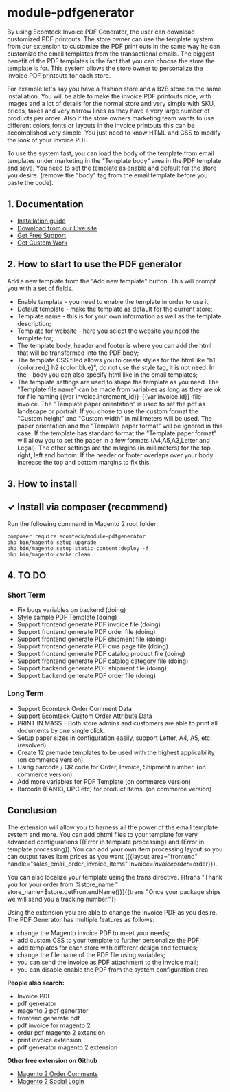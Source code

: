# module-pdfgenerator
By using Ecomteck Invoice PDF Generator, the user can download customized PDF printouts. The store owner can use the template system from our extension to customize the PDF print outs in the same way he can customize the email templates from the transactional emails. The biggest benefit of the PDF templates is the fact that you can choose the store the template is for. This system allows the store owner to personalize the invoice PDF printouts for each store. 

For example let's say you have a fashion store and a B2B store on the same installation. You will be able to make the invoice PDF printouts nice, with images and a lot of details for the normal store and very simple with SKU, prices, taxes and very narrow lines as they have a very large number of products per order. Also if the store owners marketing team wants to use different colors,fonts or layouts in the invoice printouts this can be accomplished very simple. You just need to know HTML and CSS to modify the look of your invoice PDF.

To use the system fast, you can load the body of the template from email templates under marketing in the "Template body" area in the PDF template and save. You need to set the template as enable and default for the store you desire. (remove the "body" tag from the email template before you paste the code).
## 1. Documentation

- [Installation guide](https://ecomteck.com/magento-2-tutorials/install-magento-2-extension/)
- [Download from our Live site](https://ecomteck.com/downloads/magento-2-pdf-generator/)
- [Get Free Support](https://ecomteck.com/ask-question/)
- [Get Custom Work](https://ecomteck.com/contact)

## 2. How to start to use the PDF generator

Add a new template from the "Add new template" button. This will prompt you with a set of fields. 

- Enable template - you need to enable the template in order to use it;
- Default template - make the template as default for the current store;
- Template name - this is for your own information as well as the template description;
- Template for website - here you select the website you need the template for;
- The template body, header and footer is where you can add the html that will be transformed into the PDF body;
- The template CSS filed allows you to create styles for the html like "h1 {color:red;} h2 {color:blue}", do not use the style tag, it is not need. In the - body you can also specify html like in the email templates;
- The template settings are used to shape the template as you need. The "Template file name" can be made from variables as long as they are ok for file naming {{var invoice.increment_id}}-{{var invoice.id}}-file-invoice. The "Template paper orientation" is used to set the pdf as landscape or portrait.  If you chose to use the custom format the "Custom height" and "Custom width" in millimeters will be used. The paper orientation and the "Template paper format" will be ignored in this case. If the template has standard format the "Template paper format" will allow you to set the paper in a few formats (A4,A5,A3,Letter and Legal). The other settings are the margins (in millimeters) for the top, right, left and bottom. If the header or footer overlaps over your body increase the top and bottom margins to fix this. 

## 3. How to install


## ✓ Install via composer (recommend)
Run the following command in Magento 2 root folder:

```
composer require ecomteck/module-pdfgenerator
php bin/magento setup:upgrade
php bin/magento setup:static-content:deploy -f
php bin/magento cache:clean
```

## 4. TO DO

### Short Term
- Fix bugs variables on backend (doing)
- Style sample PDF Template (doing)
- Support frontend generate PDF invoice file (doing)
- Support frontend generate PDF order file (doing)
- Support frontend generate PDF shipment file (doing)
- Support frontend generate PDF cms page file (doing)
- Support frontend generate PDF catalog product file (doing)
- Support frontend generate PDF catalog category file (doing)
- Support backend generate PDF shipment file (doing)
- Support backend generate PDF order file (doing)

### Long Term
- Support Ecomteck Order Comment Data
- Support Ecomteck Custom Order Attribute Data
- PRINT IN MASS - Both store admins and customers are able to print all documents by one single click.
- Setup paper sizes in configuration easily, support Letter, A4, A5, etc. (resolved)
- Create 12 premade templates to be used with the highest applicability (on commerce version).
- Using barcode / QR code for Order, Invoice, Shipment number. (on commerce version)
- Add more variables for PDF Template (on commerce version)
- Barcode (EAN13, UPC etc) for product items. (on commerce version)

## Conclusion

The extension will allow you to harness all the power of the email template system and more. You can add phtml files to your template for very advanced configurations ({Error in template processing} and {Error in template processing}).  You can add your own item processing layout so you can output taxes item prices as you want ({{layout area="frontend" handle="sales_email_order_invoice_items" invoice=$invoice order=$order}}).

You can also localize your template using the trans directive. {{trans "Thank you for your order from %store_name." store_name=$store.getFrontendName()}}{{trans "Once your package ships we will send you a tracking number."}}

Using the extension you are able to change the invoice PDF as you desire. The PDF Generator has multiple features as follows:

- change the Magento invoice PDF to meet your needs;
- add custom CSS to your template to further personalize the PDF;
- add templates for each store with different design and features;
- change the file name of the PDF file using variables;
- you can send the invoice as PDF attachment to the invoice mail;
- you can disable enable the PDF from the system configuration area.

**People also search:**
- Invoice PDF
- pdf generator
- magento 2 pdf generator
- frontend generate pdf
- pdf invoice for magento 2
- order pdf magento 2 extension
- print invoice extension
- pdf generator magento 2 extension


**Other free extension on Github**
- [Magento 2 Order Comments](https://github.com/ecomteck/magento2-order-comments)
- [Magento 2 Social Login](https://github.com/ecomteck/magento-2-social-login)

